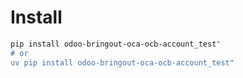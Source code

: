 # Install

```bash
pip install odoo-bringout-oca-ocb-account_test"
# or
uv pip install odoo-bringout-oca-ocb-account_test"
```
